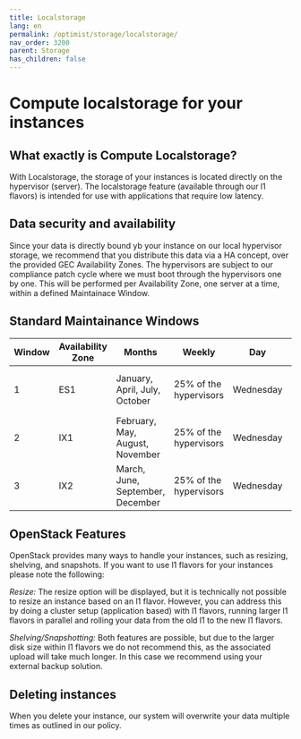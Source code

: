 ```yaml
---
title: Localstorage
lang: en
permalink: /optimist/storage/localstorage/
nav_order: 3200
parent: Storage
has_children: false
---
```


# Compute localstorage for your instances

## What exactly is Compute Localstorage?

With Localstorage, the storage of your instances is located directly on the hypervisor (server). The localstorage feature (available through our l1 flavors) is intended for use with applications that require low latency.

## Data security and availability

Since your data is directly bound yb your instance on our local hypervisor storage, we recommend that you distribute this data via a HA concept, over the provided GEC Availability Zones. The hypervisors are subject to our compliance patch cycle where we must boot through the hypervisors one by one. This will be performed per Availability Zone, one server at a time, within a defined Maintainace Window.

## Standard Maintainance Windows

| Window | Availability Zone | Months | Weekly | Day | Time |
|:---|---|---|---|---|---:|
| 1 | ES1 | January, April, July, October | 25% of the hypervisors | Wednesday | 10 a.m - 3 p.m |
| 2 | IX1 | February, May, August, November | 25% of the hypervisors | Wednesday | 10 a.m - 3 p.m |
| 3 | IX2 | March, June, September, December | 25% of the hypervisors | Wednesday | 10 a.m - 3 p.m |

## OpenStack Features

OpenStack provides many ways to handle your instances, such as resizing, shelving, and snapshots. If you want to use l1 flavors for your instances please note the following:

_Resize:_ The resize option will be displayed, but it is technically not possible to resize an instance based on an l1 flavor. However, you can address this by doing a cluster setup (application based) with l1 flavors, running larger l1 flavors in parallel and rolling your data from the old l1 to the new l1 flavors.

_Shelving/Snapshotting:_ Both features are possible, but due to the larger disk size within l1 flavors we do not recommend this, as the associated upload will take much longer. In this case we recommend using your external backup solution.

## Deleting instances

When you delete your instance, our system will overwrite your data multiple times as outlined in our policy.
